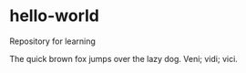 # hello-world
Repository for learning

The quick brown fox jumps over the lazy dog.
Veni; vidi; vici.
